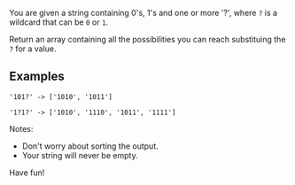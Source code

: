 You are given a string containing 0's, 1's and one or more '?', where `?` is a wildcard that can be `0` or `1`.

Return an array containing all the possibilities you can reach substituing the `?` for a value.


## Examples
```
'101?' -> ['1010', '1011']

'1?1?' -> ['1010', '1110', '1011', '1111']
```

Notes:
* Don't worry about sorting the output.
* Your string will never be empty.

Have fun!